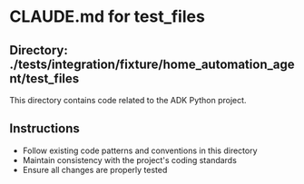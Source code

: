 # CLAUDE.md for test_files

## Directory: ./tests/integration/fixture/home_automation_agent/test_files

This directory contains code related to the ADK Python project.

## Instructions
- Follow existing code patterns and conventions in this directory
- Maintain consistency with the project's coding standards
- Ensure all changes are properly tested
